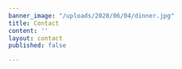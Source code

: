 ```yaml
---
banner_image: "/uploads/2020/06/04/dinner.jpg"
title: Contact
content: ''
layout: contact
published: false

---
```

